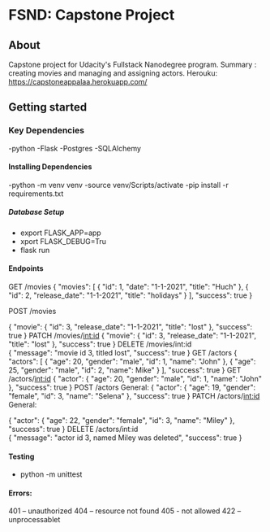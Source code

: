 # FSND: Capstone Project

## About 
 Capstone project for Udacity's Fullstack Nanodegree program. Summary : creating movies and managing and assigning actors.
 Herouku: https://capstoneappalaa.herokuapp.com/

 ## Getting started
 ### Key Dependencies
 -python 
 -Flask
 -Postgres
 -SQLAlchemy

 #### Installing Dependencies
 -python -m venv venv
 -source venv/Scripts/activate
 -pip install -r requirements.txt

##### Database Setup
 - export FLASK_APP=app
 - xport FLASK_DEBUG=Tru
 - flask run

#### Endpoints
GET /movies
{
  "movies": [
    {
      "id": 1,
      "date": "1-1-2021",
      "title": "Huch"
    },
    {
      "id": 2,
      "release_date": "1-1-2021",
      "title": "holidays"
    }
  ],
  "success": true
}

POST /movies

{
  "movie": {
    "id": 3,
    "release_date": "1-1-2021",
    "title": "lost"
  },
  "success": true
}
PATCH /movies/<int:id>
{
  "movie": {
    "id": 3,
    "release_date": "1-1-2021",
    "title": "lost"
  },
  "success": true
}
DELETE /movies/int:id\
{
  "message": "movie id 3, titled lost",
  "success": true
}
GET /actors
{
  "actors": [
    {
      "age": 20,
      "gender": "male",
      "id": 1,
      "name": "John"
    },
    {
      "age": 25,
      "gender": "male",
      "id": 2,
      "name": Mike"
    }
  ],
  "success": true
}
GET /actors/<int:id>
{
  "actor": {
    "age": 20,
    "gender": "male",
    "id": 1,
    "name": "John"
  },
  "success": true
}
POST /actors
General:
{
  "actor": {
    "age": 19,
    "gender": "female",
    "id": 3,
    "name": "Selena"
  },
  "success": true
}
PATCH /actors/<int:id>
General:

{
  "actor": {
    "age": 22,
    "gender": "female",
    "id": 3,
    "name": "Miley"
  },
  "success": true
}
DELETE /actors/int:id\
{
  "message": "actor id 3, named Miley was deleted",
  "success": true
}


#### Testing

- python -m unittest


#### Errors:
401 – unauthorized
404 – resource not found
405 - not allowed
422 – unprocessablet